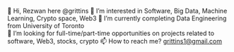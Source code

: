 👋 Hi, Rezwan here @grittins
👀 I’m interested in Software, Big Data, Machine Learning, Crypto space, Web3
🌱 I’m currently completing Data Engineering from University of Toronto  
💞️ I’m looking for full-time/part-time opportunities on projects related to software, Web3, stocks, crypto
📫 How to reach me? grittins1@gmail.com

<!---
grittins/grittins is a ✨ special ✨ repository because its `README.md` (this file) appears on your GitHub profile.
You can click the Preview link to take a look at your changes.
--->
